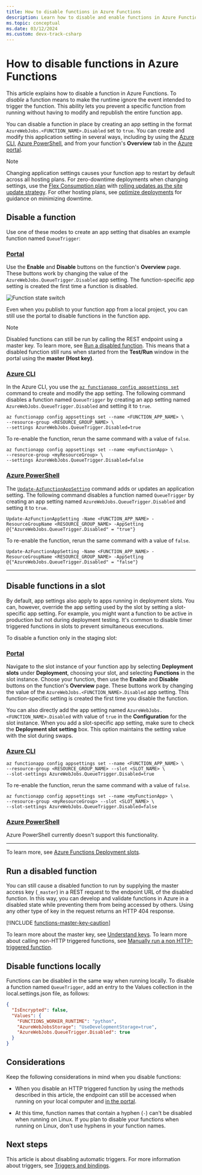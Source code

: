 ```yaml
---
title: How to disable functions in Azure Functions
description: Learn how to disable and enable functions in Azure Functions.
ms.topic: conceptual
ms.date: 03/12/2024 
ms.custom: devx-track-csharp
---
```


# How to disable functions in Azure Functions

This article explains how to disable a function in Azure Functions. To *disable* a function means to make the runtime ignore the event intended to trigger the function. This ability lets you prevent a specific function from running without having to modify and republish the entire function app.

You can disable a function in place by creating an app setting in the format `AzureWebJobs.<FUNCTION_NAME>.Disabled` set to `true`. You can create and modify this application setting in several ways, including by using the [Azure CLI](/cli/azure/), [Azure PowerShell](/powershell/azure/), and from your function's **Overview** tab in the [Azure portal](https://portal.azure.com). 

> [!NOTE]  
> Changing application settings causes your function app to restart by default across all hosting plans. For zero-downtime deployments when changing settings, use the [Flex Consumption plan](flex-consumption-plan.md) with [rolling updates as the site update strategy](flex-consumption-site-updates.md). For other hosting plans, see [optimize deployments](functions-best-practices.md#optimize-deployments) for guidance on minimizing downtime.

## Disable a function

Use one of these modes to create an app setting that disables an example function named `QueueTrigger`: 

### [Portal](#tab/portal)

Use the **Enable** and **Disable** buttons on the function's **Overview** page. These buttons work by changing the value of the `AzureWebJobs.QueueTrigger.Disabled` app setting. The function-specific app setting is created the first time a function is disabled. 

![Function state switch](media/disable-function/function-state-switch.png)

Even when you publish to your function app from a local project, you can still use the portal to disable functions in the function app. 

> [!NOTE]  
> Disabled functions can still be run by calling the REST endpoint using a master key. To learn more, see [Run a disabled function](#run-a-disabled-function). This means that a disabled function still runs when started from the **Test/Run** window in the portal using the **master (Host key)**. 

### [Azure CLI](#tab/azurecli)

In the Azure CLI, you use the [`az functionapp config appsettings set`](/cli/azure/functionapp/config/appsettings#az-functionapp-config-appsettings-set) command to create and modify the app setting. The following command disables a function named `QueueTrigger` by creating an app setting named `AzureWebJobs.QueueTrigger.Disabled` and setting it to `true`.  

```azurecli-interactive
az functionapp config appsettings set --name <FUNCTION_APP_NAME> \
--resource-group <RESOURCE_GROUP_NAME> \
--settings AzureWebJobs.QueueTrigger.Disabled=true
```

To re-enable the function, rerun the same command with a value of `false`.

```azurecli-interactive
az functionapp config appsettings set --name <myFunctionApp> \
--resource-group <myResourceGroup> \
--settings AzureWebJobs.QueueTrigger.Disabled=false
```

### [Azure PowerShell](#tab/powershell)

The [`Update-AzFunctionAppSetting`](/powershell/module/az.functions/update-azfunctionappsetting) command adds or updates an application setting. The following command disables a function named `QueueTrigger` by creating an app setting named `AzureWebJobs.QueueTrigger.Disabled` and setting it to `true`. 

```azurepowershell-interactive
Update-AzFunctionAppSetting -Name <FUNCTION_APP_NAME> -ResourceGroupName <RESOURCE_GROUP_NAME> -AppSetting @{"AzureWebJobs.QueueTrigger.Disabled" = "true"}
```

To re-enable the function, rerun the same command with a value of `false`.

```azurepowershell-interactive
Update-AzFunctionAppSetting -Name <FUNCTION_APP_NAME> -ResourceGroupName <RESOURCE_GROUP_NAME> -AppSetting @{"AzureWebJobs.QueueTrigger.Disabled" = "false"}
```
---

## Disable functions in a slot

By default, app settings also apply to apps running in deployment slots. You can, however, override the app setting used by the slot by setting a slot-specific app setting. For example, you might want a function to be active in production but not during deployment testing. It's common to disable timer triggered functions in slots to prevent simultaneous executions. 

To disable a function only in the staging slot:

### [Portal](#tab/portal)

Navigate to the slot instance of your function app by selecting **Deployment slots** under **Deployment**, choosing your slot, and selecting **Functions** in the slot instance. Choose your function, then use the **Enable** and **Disable** buttons on the function's **Overview** page. These buttons work by changing the value of the `AzureWebJobs.<FUNCTION_NAME>.Disabled` app setting. This function-specific setting is created the first time you disable the function. 

You can also directly add the app setting named `AzureWebJobs.<FUNCTION_NAME>.Disabled` with value of `true` in the **Configuration** for the slot instance. When you add a slot-specific app setting, make sure to check the **Deployment slot setting** box. This option maintains the setting value with the slot during swaps.

### [Azure CLI](#tab/azurecli)

```azurecli-interactive
az functionapp config appsettings set --name <FUNCTION_APP_NAME> \
--resource-group <RESOURCE_GROUP_NAME> --slot <SLOT_NAME> \
--slot-settings AzureWebJobs.QueueTrigger.Disabled=true
```
To re-enable the function, rerun the same command with a value of `false`.

```azurecli-interactive
az functionapp config appsettings set --name <myFunctionApp> \
--resource-group <myResourceGroup> --slot <SLOT_NAME> \
--slot-settings AzureWebJobs.QueueTrigger.Disabled=false
```

### [Azure PowerShell](#tab/powershell)

Azure PowerShell currently doesn't support this functionality.

---

To learn more, see [Azure Functions Deployment slots](functions-deployment-slots.md).

## Run a disabled function

You can still cause a disabled function to run by supplying the master access key (`_master`) in a REST request to the endpoint URL of the disabled function. In this way, you can develop and validate functions in Azure in a disabled state while preventing them from being accessed by others. Using any other type of key in the request returns an HTTP 404 response. 

[!INCLUDE [functions-master-key-caution](../../includes/functions-master-key-caution.md)]

To learn more about the master key, see [Understand keys](function-keys-how-to.md#understand-keys). To learn more about calling non-HTTP triggered functions, see [Manually run a non HTTP-triggered function](functions-manually-run-non-http.md).

## Disable functions locally 

Functions can be disabled in the same way when running locally. To disable a function named `QueueTrigger`, add an entry to the Values collection in the local.settings.json file, as follows:

```json
{
  "IsEncrypted": false,
  "Values": {
    "FUNCTIONS_WORKER_RUNTIME": "python",
    "AzureWebJobsStorage": "UseDevelopmentStorage=true", 
    "AzureWebJobs.QueueTrigger.Disabled": true
  }
}
``` 

## Considerations

Keep the following considerations in mind when you disable functions:

+ When you disable an HTTP triggered function by using the methods described in this article, the endpoint can still be accessed when running on your local computer and [in the portal](#run-a-disabled-function).  

+ At this time, function names that contain a hyphen (`-`) can't be disabled when running on Linux. If you plan to disable your functions when running on Linux, don't use hyphens in your function names.

## Next steps

This article is about disabling automatic triggers. For more information about triggers, see [Triggers and bindings](functions-triggers-bindings.md).
